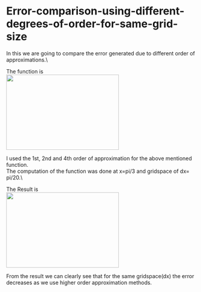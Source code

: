 # Error-comparison-using-different-degrees-of-order-for-same-grid-size
In this we are going to compare the error generated due to different order of approximations.\

The function is\
<img src="https://user-images.githubusercontent.com/74448981/105075379-b48f5100-5aaf-11eb-83c2-88c2cb179a55.png" height="200" width="300">

I used the 1st, 2nd and 4th order of approximation for the above mentioned function.\
The computation of the function was done at x=pi/3 and gridspace of dx= pi/20.\

The Result is\
<img src="https://user-images.githubusercontent.com/74448981/105624113-33381580-5e45-11eb-9579-03190fea36e1.JPG" height="200" width="300">

From the result we can clearly see that for the same gridspace(dx) the error decreases as we use higher order approximation methods.
